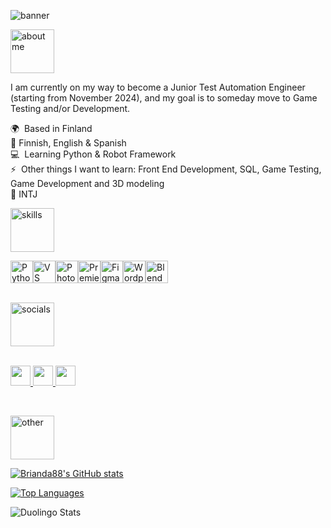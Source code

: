 <img src="https://github.com/user-attachments/assets/284ca46a-e137-4bc4-afff-d11f1d1a88e1" alt="banner"><br>

<img src="https://github.com/user-attachments/assets/fb08e37b-c10b-46c1-988e-4dd1c885f62d" height="70" alt="about me" ><br>

I am currently on my way to become a Junior Test Automation Engineer (starting from November 2024), and my goal is to someday move to Game Testing and/or Development.

🌍  Based in Finland <br>
💬  Finnish, English & Spanish <br>
💻  Learning Python & Robot Framework <br>
⚡  Other things I want to learn: Front End Development, SQL, Game Testing, Game Development and 3D modeling <br>
🐉  INTJ <br>


<img src="https://github.com/user-attachments/assets/908e3155-e779-4f61-9ed2-df3503fe1c58" height="70" alt="skills"><br>

<p align="left">
<a href="https://www.python.org/" target="_blank" rel="noreferrer"><img src="https://raw.githubusercontent.com/danielcranney/readme-generator/main/public/icons/skills/python-colored.svg" width="36" height="36" alt="Python" /></a><a href="https://code.visualstudio.com/" target="_blank" rel="noreferrer"><img src="https://raw.githubusercontent.com/danielcranney/readme-generator/main/public/icons/skills/visualstudiocode.svg" width="36" height="36" alt="VS Code" /></a><a href="https://www.adobe.com/uk/products/photoshop.html" target="_blank" rel="noreferrer"><img src="https://raw.githubusercontent.com/danielcranney/readme-generator/main/public/icons/skills/photoshop-colored-dark.svg" width="36" height="36" alt="Photoshop" /></a><a href="https://www.adobe.com/uk/products/premiere.html" target="_blank" rel="noreferrer"><img src="https://raw.githubusercontent.com/danielcranney/readme-generator/main/public/icons/skills/premierepro-colored-dark.svg" width="36" height="36" alt="Premiere Pro" /></a><a href="https://www.figma.com/" target="_blank" rel="noreferrer"><img src="https://raw.githubusercontent.com/danielcranney/readme-generator/main/public/icons/skills/figma-colored.svg" width="36" height="36" alt="Figma" /></a><a href="https://wordpress.com" target="_blank" rel="noreferrer"><img src="https://raw.githubusercontent.com/danielcranney/readme-generator/main/public/icons/skills/wordpress-colored.svg" width="36" height="36" alt="Wordpress" /></a><a href="https://www.blender.org/" target="_blank" rel="noreferrer"><img src="https://raw.githubusercontent.com/danielcranney/readme-generator/main/public/icons/skills/blender-colored.svg" width="36" height="36" alt="Blender" /></a>
</p>

<br>
<img src="https://github.com/user-attachments/assets/0b9f51ba-01b8-4026-bd17-69865c96b478" height="70" alt="socials"><br><br>

<p align="left"> <a href="https://discord.com/users/.brianda" target="_blank" rel="noreferrer"> <picture> <source media="(prefers-color-scheme: dark)" srcset="https://raw.githubusercontent.com/danielcranney/readme-generator/main/public/icons/socials/discord-dark.svg" /> <source media="(prefers-color-scheme: light)" srcset="https://raw.githubusercontent.com/danielcranney/readme-generator/main/public/icons/socials/discord.svg" /> <img src="https://raw.githubusercontent.com/danielcranney/readme-generator/main/public/icons/socials/discord.svg" width="32" height="32" /> </picture> </a> <a href="https://www.github.com/Brianda88" target="_blank" rel="noreferrer"> <picture> <source media="(prefers-color-scheme: dark)" srcset="https://raw.githubusercontent.com/danielcranney/readme-generator/main/public/icons/socials/github-dark.svg" /> <source media="(prefers-color-scheme: light)" srcset="https://raw.githubusercontent.com/danielcranney/readme-generator/main/public/icons/socials/github.svg" /> <img src="https://raw.githubusercontent.com/danielcranney/readme-generator/main/public/icons/socials/github.svg" width="32" height="32" /> </picture> </a> <a href="https://www.linkedin.com/in/laurahakansson/" target="_blank" rel="noreferrer"> <picture> <source media="(prefers-color-scheme: dark)" srcset="https://raw.githubusercontent.com/danielcranney/readme-generator/main/public/icons/socials/linkedin-dark.svg" /> <source media="(prefers-color-scheme: light)" srcset="https://raw.githubusercontent.com/danielcranney/readme-generator/main/public/icons/socials/linkedin.svg" /> <img src="https://raw.githubusercontent.com/danielcranney/readme-generator/main/public/icons/socials/linkedin.svg" width="32" height="32" /> </picture> </a></p>
<br>

<img src="https://github.com/user-attachments/assets/ab527c61-9c5f-4f4c-9590-a14f72f635c0" height="70" alt="other"><br>

<a href="http://www.github.com/Brianda88"><img src="https://github-readme-stats.vercel.app/api?username=Brianda88&show_icons=true&hide=&count_private=true&title_color=0891b2&text_color=ffffff&icon_color=0891b2&bg_color=1c1917&hide_border=true&show_icons=true" alt="Brianda88's GitHub stats" /></a>

<a href="https://github.com/Brianda88" align="left"><img src="https://github-readme-stats.vercel.app/api/top-langs/?username=Brianda88&langs_count=10&title_color=0891b2&text_color=ffffff&icon_color=0891b2&bg_color=1c1917&hide_border=true&locale=en&custom_title=Top%20%Languages" alt="Top Languages" /></a>

<img src="https://duolingo-stats-card.vercel.app/api?username=Brianda08&theme=nightowl" alt="Duolingo Stats"/>
